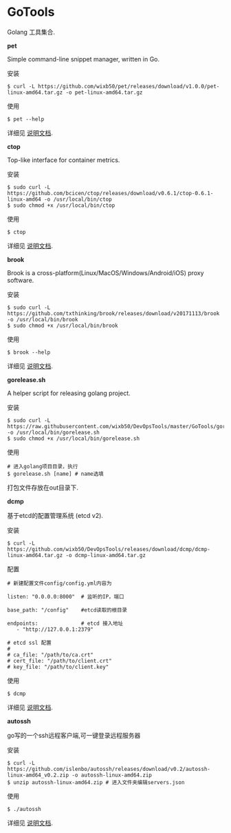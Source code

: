 # GoTools
Golang 工具集合.

**pet**

Simple command-line snippet manager, written in Go.

安装
```
$ curl -L https://github.com/wixb50/pet/releases/download/v1.0.0/pet-linux-amd64.tar.gz -o pet-linux-amd64.tar.gz
```

使用
```
$ pet --help
```
详细见 [说明文档](https://github.com/wixb50/pet).

**ctop**

Top-like interface for container metrics.

安装
```
$ sudo curl -L https://github.com/bcicen/ctop/releases/download/v0.6.1/ctop-0.6.1-linux-amd64 -o /usr/local/bin/ctop
$ sudo chmod +x /usr/local/bin/ctop
```

使用
```
$ ctop
```
详细见 [说明文档](https://github.com/bcicen/ctop).

**brook**

Brook is a cross-platform(Linux/MacOS/Windows/Android/iOS) proxy software.

安装
```
$ sudo curl -L https://github.com/txthinking/brook/releases/download/v20171113/brook -o /usr/local/bin/brook
$ sudo chmod +x /usr/local/bin/brook
```

使用
```
$ brook --help
```
详细见 [说明文档](https://github.com/txthinking/brook).

**gorelease.sh**

A helper script for releasing golang project.

安装
```
$ sudo curl -L https://raw.githubusercontent.com/wixb50/DevOpsTools/master/GoTools/gorelease/gorelease.sh -o /usr/local/bin/gorelease.sh
$ sudo chmod +x /usr/local/bin/gorelease.sh
```

使用
```
# 进入golang项目目录，执行
$ gorelease.sh [name] # name选填
```
打包文件存放在out目录下.

**dcmp**

基于etcd的配置管理系统 (etcd v2).

安装
```
$ curl -L https://github.com/wixb50/DevOpsTools/releases/download/dcmp/dcmp-linux-amd64.tar.gz -o dcmp-linux-amd64.tar.gz
```

配置
```
# 新建配置文件config/config.yml内容为

listen: "0.0.0.0:8000"  # 监听的IP，端口

base_path: "/config"    #etcd读取的根目录

endpoints:              # etcd 接入地址
   - "http://127.0.0.1:2379"

# etcd ssl 配置
#
# ca_file: "/path/to/ca.crt"
# cert_file: "/path/to/client.crt"
# key_file: "/path/to/client.key"
```

使用
```
$ dcmp
```
详细见 [说明文档](https://github.com/silenceper/dcmp).

**autossh**

go写的一个ssh远程客户端,可一键登录远程服务器

安装
```
$ curl -L https://github.com/islenbo/autossh/releases/download/v0.2/autossh-linux-amd64_v0.2.zip -o autossh-linux-amd64.zip
$ unzip autossh-linux-amd64.zip # 进入文件夹编辑servers.json
```

使用
```
$ ./autossh
```
详细见 [说明文档](https://github.com/wixb50/autossh).
